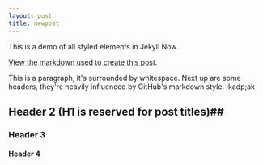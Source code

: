 ```yaml
---
layout: post
title: newpost
---
```


This is a demo of all styled elements in Jekyll Now.

[View the markdown used to create this post](https://raw.githubusercontent.com/barryclark/www.jekyllnow.com/gh-pages/_posts/2014-6-19-Markdown-Style-Guide.md).

This is a paragraph, it's surrounded by whitespace. Next up are some headers, they're heavily influenced by GitHub's markdown style.
;kadp;ak
## Header 2 (H1 is reserved for post titles)##

### Header 3

#### Header 4
